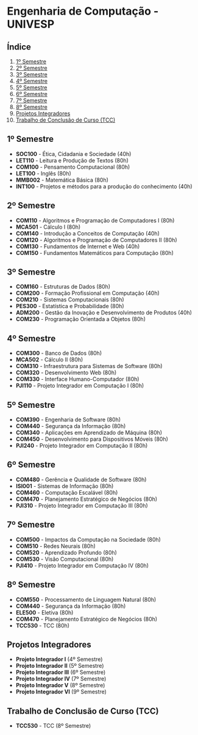 # Engenharia de Computação - UNIVESP

## Índice
1. [1º Semestre](#1º-semestre)
2. [2º Semestre](#2º-semestre)
3. [3º Semestre](#3º-semestre)
4. [4º Semestre](#4º-semestre)
5. [5º Semestre](#5º-semestre)
6. [6º Semestre](#6º-semestre)
7. [7º Semestre](#7º-semestre)
8. [8º Semestre](#8º-semestre)
9. [Projetos Integradores](#projetos-integradores)
10. [Trabalho de Conclusão de Curso (TCC)](#trabalho-de-conclusão-de-curso-tcc)

## 1º Semestre
- **SOC100** - Ética, Cidadania e Sociedade (40h)
- **LET110** - Leitura e Produção de Textos (80h)
- **COM100** - Pensamento Computacional (80h)
- **LET100** - Inglês (80h)
- **MMB002** - Matemática Básica (80h)
- **INT100** - Projetos e métodos para a produção do conhecimento (40h)

## 2º Semestre
- **COM110** - Algoritmos e Programação de Computadores I (80h)
- **MCA501** - Cálculo I (80h)
- **COM140** - Introdução a Conceitos de Computação (40h)
- **COM120** - Algoritmos e Programação de Computadores II (80h)
- **COM130** - Fundamentos de Internet e Web (40h)
- **COM150** - Fundamentos Matemáticos para Computação (80h)

## 3º Semestre
- **COM160** - Estruturas de Dados (80h)
- **COM200** - Formação Profissional em Computação (40h)
- **COM210** - Sistemas Computacionais (80h)
- **PES300** - Estatística e Probabilidade (80h)
- **ADM200** - Gestão da Inovação e Desenvolvimento de Produtos (40h)
- **COM230** - Programação Orientada a Objetos (80h)

## 4º Semestre
- **COM300** - Banco de Dados (80h)
- **MCA502** - Cálculo II (80h)
- **COM310** - Infraestrutura para Sistemas de Software (80h)
- **COM320** - Desenvolvimento Web (80h)
- **COM330** - Interface Humano-Computador (80h)
- **PJI110** - Projeto Integrador em Computação I (80h)

## 5º Semestre
- **COM390** - Engenharia de Software (80h)
- **COM440** - Segurança da Informação (80h)
- **COM340** - Aplicações em Aprendizado de Máquina (80h)
- **COM450** - Desenvolvimento para Dispositivos Móveis (80h)
- **PJI240** - Projeto Integrador em Computação II (80h)

## 6º Semestre
- **COM480** - Gerência e Qualidade de Software (80h)
- **ISI001** - Sistemas de Informação (80h)
- **COM460** - Computação Escalável (80h)
- **COM470** - Planejamento Estratégico de Negócios (80h)
- **PJI310** - Projeto Integrador em Computação III (80h)

## 7º Semestre
- **COM500** - Impactos da Computação na Sociedade (80h)
- **COM510** - Redes Neurais (80h)
- **COM520** - Aprendizado Profundo (80h)
- **COM530** - Visão Computacional (80h)
- **PJI410** - Projeto Integrador em Computação IV (80h)

## 8º Semestre
- **COM550** - Processamento de Linguagem Natural (80h)
- **COM440** - Segurança da Informação (80h)
- **ELE500** - Eletiva (80h)
- **COM470** - Planejamento Estratégico de Negócios (80h)
- **TCC530** - TCC (80h)

## Projetos Integradores
- **Projeto Integrador I** (4º Semestre)
- **Projeto Integrador II** (5º Semestre)
- **Projeto Integrador III** (6º Semestre)
- **Projeto Integrador IV** (7º Semestre)
- **Projeto Integrador V** (8º Semestre)
- **Projeto Integrador VI** (9º Semestre)

## Trabalho de Conclusão de Curso (TCC)
- **TCC530** - TCC (8º Semestre)